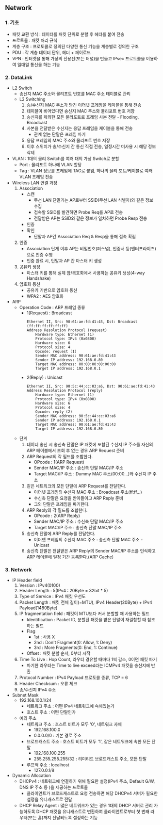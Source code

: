 ## Network
### 1. 기초
* 패킷 교환 방식 : 데이터를 패킷 단위로 분할 후 헤더를 붙여 전송
* 프로토콜 : 패킷 처리 규칙
* 계층 구조 : 프로토콜로 정의된 다양한 통신 기능을 계층별로 정의한 구조
* PDU : 각 계층 데이터 단위, 헤더 + 페이로드
* VPN : 인터넷을 통해 가상의 전용선(또는 터널)을 만들고 IPsec 프로토콜을 이용하여 일대일 통신을 하는 기능
### 2. DataLink
* L2 Switch
    - 송신지 MAC 주소와 물리포트 번호를 MAC 주소 테이블로 관리
    - L2 Switching
        1. 송/수신지 MAC 주소가 담긴 이더넷 프레임을 케이블을 통해 전송
        2. 테이블이 비어있다면 송신지 MAC 주소와 물리포트 번호 저장
        3. 송신지를 제외한 모든 물리포트로 프레임 사본 전달 - Flooding, Broadcast
        4. 사본을 전달받은 수신지는 응답 프레임을 케이블을 통해 전송
            - 관계 없는 단말은 프레임 파기
        5. 응답 프레임의 MAC 주소와 물리포트 번호 저장
        6. 이후 스위치가 송/수신지 간 통신 직접 전송, 일정시간 미사용 시 해당 정보 삭제
* VLAN : 1대의 물리 Switch를 여러 대의 가상 Switch로 분할
    - Port : 물리포트 하나에 VLAN 할당
    - Tag : VLAN 정보를 프레임에 TAG로 붙임, 하나의 물리 포트/케이블로 여러 VLAN 프레임 전송
* Wireless LAN 연결 과정
    1. Association
        - 스캔
            - 무선 LAN 단말기는 AP로부터 SSID(무선 LAN 식별자)와 같은 정보 수집
            - 접속할 SSID를 발견하면 Probe Req를 AP로 전송
            - 전달받은 AP는 SSID와 같은 정보가 일치하면 Probe Resp 전송
        - 인증
        - 확인
            - 단말과 AP간 Association Req & Resp을 통해 접속 확립
    2. 인증
        - Association 단계 이후 AP는 비밀번호(퍼스널), 인증서 등(엔터프라이즈)으로 인증 수행
        - 인증 완료 시, 단말과 AP 간 마스터 키 생성
    3. 공유키 생성
        - 마스터 키를 통해 실제 암/복호화에서 사용하는 공유키 생성(4-way Handshake)
    4. 암호화 통신
        - 공유키 기반으로 암호화 통신
        - WPA2 : AES 암호화
* ARP
    - Operation Code : ARP 프레임 종류
        - 1(Request) : Broadcast
            ```
            Ethernet II, Src: 90:61:ae:fd:41:43, Dst: Broadcast (ff:ff:ff:ff:ff:ff)
            Address Resolution Protocol (request)
                Hardware type: Ethernet (1)
                Protocol type: IPv4 (0x0800)
                Hardware size: 6
                Protocol size: 4
                Opcode: request (1)
                Sender MAC address: 90:61:ae:fd:41:43
                Sender IP address: 192.168.0.80
                Target MAC address: 00:00:00:00:00:00
                Target IP address: 192.168.0.1
            ```
        - 2(Reply) : Unicast
            ```
            Ethernet II, Src: 90:5c:44:cc:03:a6, Dst: 90:61:ae:fd:41:43
            Address Resolution Protocol (reply)
                Hardware type: Ethernet (1)
                Protocol type: IPv4 (0x0800)
                Hardware size: 6
                Protocol size: 4
                Opcode: reply (2)
                Sender MAC address: 90:5c:44:cc:03:a6
                Sender IP address: 192.168.0.1
                Target MAC address: 90:61:ae:fd:41:43
                Target IP address: 192.168.0.80
            ```
    - 단계
        1. 데이터 송신 시 송신측 단말은 IP 패킷에 포함된 수신지 IP 주소를 자신의 ARP 테이블에서 조회 후 없는 경우 ARP Request 준비
        2. ARP Request의 각 필드를 조합한다.
            - OPcode : 1(ARP Request)
            - Sender MAC/IP 주소 : 송신측 단말 MAC/IP 주소 
            - Target MAC/IP 주소 : Dummy MAC 주소(00:00...)와 수신지 IP 주소
        3. 같은 네트워크의 모든 단말에 ARP Request를 전달한다.
            - 이더넷 프레임의 수신지 MAC 주소 : Broadcast 주소(ff:ff...)
            - 수신측 단말은 요청을 받아들이고 ARP Reply 준비
            - 그외 단말은 프레임을 파기한다.
        4. ARP Reply의 각 필드를 조합한다.
            - OPcode : 2(ARP Reply)
            - Sender MAC/IP 주소 : 수신측 단말 MAC/IP 주소 
            - Target MAC/IP 주소 : 송신측 단말 MAC/IP 주소
        5. 송신측 단말에 ARP Reply를 전달한다.
            - 이더넷 프레임의 수신지 MAC 주소 : 송신측 단말 MAC 주소 - Unicast
        6. 송신측 단말은 전달받은 ARP Reply의 Sender MAC/IP 주소를 인식하고 ARP 테이블에 일정 기간 등록한다.(ARP Cache)
### 3. Network
- IP Header field
    1. Version : IPv4(0100)
    2. Header Length : 5(IPv4 : 20Byte = 32bit * 5)
    3. Type of Service : IPv4 패킷 우선도
    4. Packet Length : 패킷 전체 길이(=MTU), IPv4 Header(20Byte) + IPv4 Payload(1480Byte)
    5. IP fragmentation field : 패킷이 MTU보다 커서 분할할 때 사용하는 필드
        - Identification : Packet ID, 분할된 패킷을 받은 단말이 재결합할 때 참조하는 필드
        - Flag 
            - 1st : 사용 X
            - 2nd : Don't Fragment(0: Allow, 1: Deny)
            - 3rd : More Fragments(0: End, 1: Continue)
        - Offset : 패킷 분할 순서, 0부터 시작
    6. Time To Live : Hop Count, 라우터 경유할 때마다 1씩 감소, 0이면 패킷 파기
        - 파기한 라우터는 Time to live exceed라는 ICMPv4 패킷을 송신지에 반환
    7. Protocol Number : IPv4 Payload 프로토콜 종류, TCP = 6
    8. Header Checksum : 오류 체크
    9. 송/수신지 IPv4 주소
- Subnet Mask
    - 192.168.100.1/24
        - 네트워크 주소 : 어떤 IPv4 네트워크에 속해있는가
        - 호스트 주소 : 어떤 단말인가
    - 예외 주소
        - 네트워크 주소 : 호스트 비트가 모두 '0', 네트워크 자체
            - 192.168.100.0
            - 0.0.0.0/0 : 기본 경로 주소
        - 브로드캐스트 주소 : 호스트 비트가 모두 '1', 같은 네트워크에 속한 모든 단말
            - 192.168.100.255
            - 255.255.255.255/32 : 리미티드 브로드캐스트 주소, 모든 단말
        - 루프백 주소 : localhost
            - 127.0.0.1/8
- Dynamic Allocation
    - DHCPv4 : 네트워크에 연결하기 위해 필요한 설정(IPv4 주소, Default G/W, DNS IP 주소 등
)을 제공하는 프로토콜
        - 클라이언트가 브로드캐스트로 요청 전송하면 해당 DHCPv4 서버가 필요한 설정을 유니캐스트로 전달
    - DHCP Relay Agent : 많은 네트워크가 있는 경우 1대의 DHCP 서버로 관리 가능하도록 DHCP 패킷을 유니캐스트로 변환하여 클라이언트로부터 첫 번째 라우터(또는 홉)까지 전달되도록 설정하는 기능
